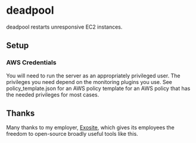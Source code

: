 # deadpool

deadpool restarts unresponsive EC2 instances.

## Setup

### AWS Credentials

You will need to run the server as an appropriately privileged user.  The privileges you need depend on the monitoring plugins you use.  See policy_template.json for an AWS policy template for an AWS policy that has the needed privileges for most cases.

## Thanks

Many thanks to my employer, [Exosite](https://exosite.com/), which gives its employees the freedom to open-source broadly useful tools like this.
